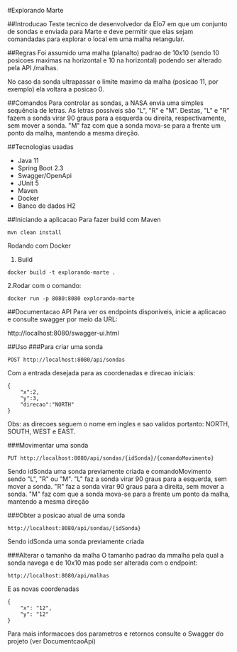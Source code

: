 #Explorando Marte

##Introducao
Teste tecnico de desenvolvedor da Elo7 em que um conjunto de sondas e enviada para Marte e deve permitir
que elas sejam comandadas para explorar o local em uma malha retangular.

##Regras
Foi assumido uma malha (planalto) padrao de 10x10 (sendo 10 posicoes maximas na horizontal e 10 na horizontal)
podendo ser alterado pela API /malhas.

No caso da sonda ultrapassar o limite maximo da malha (posicao 11, por exemplo) ela voltara a posicao 0. 

##Comandos
Para controlar as sondas, a NASA envia uma simples sequência de letras. As letras possíveis são "L", "R" e "M". Destas, "L" e "R" fazem a sonda virar 90 graus para a esquerda ou direita, respectivamente, 
sem mover a sonda. "M" faz com que a sonda mova-se para a frente um ponto da malha, mantendo a mesma direção.

##Tecnologias usadas
+ Java 11
+ Spring Boot 2.3
+ Swagger/OpenApi
+ JUnit 5
+ Maven
+ Docker
+ Banco de dados H2

##Iniciando a aplicacao
Para fazer build com Maven
```
mvn clean install
```

Rodando com Docker
1. Build
```
docker build -t explorando-marte .
```

2.Rodar com o comando:
```
docker run -p 8080:8080 explorando-marte
```


##Documentacao API
Para ver os endpoints disponiveis, inicie a aplicacao e consulte swagger por meio da URL:

http://localhost:8080/swagger-ui.html


##Uso
###Para criar uma sonda
```
POST http://localhost:8080/api/sondas
```
Com a entrada desejada para as coordenadas e direcao iniciais:
```
{
    "x":2,
    "y":3,
    "direcao":"NORTH"
}
```
Obs: as direcoes seguem o nome em ingles e sao validos portanto: NORTH, SOUTH, WEST e EAST.

###Movimentar uma sonda
```
PUT http://localhost:8080/api/sondas/{idSonda}/{comandoMovimento}
```

Sendo idSonda uma sonda previamente criada e comandoMovimento sendo "L", "R" ou "M".
"L" faz a sonda virar 90 graus para a esquerda, sem mover a sonda. 
"R" faz a sonda virar 90 graus para a direita, sem mover a sonda. 
"M" faz com que a sonda mova-se para a frente um ponto da malha, mantendo a mesma direção


###Obter a posicao atual de uma sonda
```
http://localhost:8080/api/sondas/{idSonda}
```
Sendo idSonda uma sonda previamente criada


###Alterar o tamanho da malha 
O tamanho padrao da mmalha pela qual a sonda navega e de 10x10 mas pode ser alterada com o endpoint:

```
http://localhost:8080/api/malhas
```

E as novas coordenadas

```
{
    "x": "12",
    "y": "12"
}
```

Para mais informacoes dos parametros e retornos consulte o Swagger do projeto (ver DocumentcaoApi)

